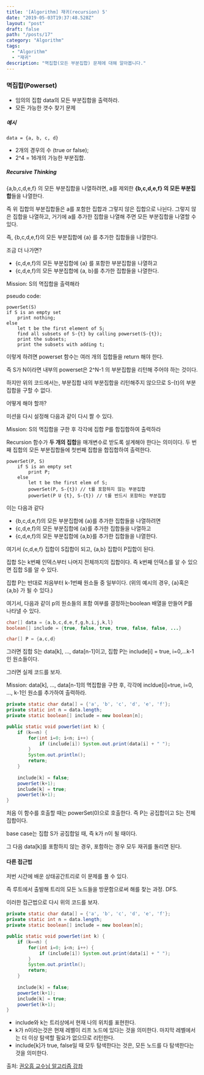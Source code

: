 ```yaml
---
title: '[Algorithm] 재귀(recursion) 5'
date: "2019-05-03T19:37:48.528Z"
layout: "post"
draft: false
path: "/posts/17"
category: "Algorithm"
tags:
  - "Algorithm"
  - "재귀"
description: "멱집합(모든 부분집합) 문제에 대해 알아봅니다."
---
```


### 멱집합(Powerset)

- 임의의 집합 data의 모든 부분집합을 출력하라.
- 모든 가능한 갯수 찾기 문제

##### 예시

```
data = {a, b, c, d}

```

- 2개의 경우의 수 (true or false);
- 2^4 = 16개의 가능한 부분집합.

##### Recursive Thinking

{a,b,c,d,e,f} 의 모든 부분집합을 나열하려면, a를 제외한 **{b,c,d,e,f} 의 모든 부분집합**들을 나열한다.

즉 위 집합의 부분집합들은 a를 포함한 집합과 그렇지 않은 집합으로 나뉜다. 그렇지 않은 집합을 나열하고, 거기에 a를 추가한 집합을 나열해 주면 모든 부분집합을 나열할 수 있다.

즉, {b,c,d,e,f}의 모든 부분집합에 {a} 를 추가한 집합들을 나열한다.

조금 더 나가면?

- {c,d,e,f}의 모든 부분집합에 {a} 를 포함한 부분집합을 나열하고
- {c,d,e,f}의 모든 부분집합에 {a, b}를 추가한 집합들을 나열한다.

Mission: S의 멱집합을 출력해라

pseudo code:

```
powerSet(S)
if S is an empty set
	print nothing;
else
	let t be the first element of S;
	find all subsets of S-{t} by calling powerset(S-{t});
	print the subsets;
	print the subsets with adding t;

```

이렇게 하려면 powerset 함수는 여러 개의 집합들을 return 해야 한다.

즉 S가 N이라면 내부의 powerset은 2^N-1 의 부분집합을 리턴해 주어야 하는 것이다.

하지만 위의 코드에서는, 부분집합 내의 부분집합을 리턴해주지 않으므로 S-{t}의 부분집합을 구할 수 없다.

어떻게 해야 할까?

미션을 다시 설정해 다음과 같이 다시 짤 수 있다.

Mission: S의 멱집합을 구한 후 각각에 집합 P를 합집합하여 출력하라

Recursion 함수가 **두 개의 집합**을 매개변수로 받도록 설계해야 한다는 의미이다. 두 번째 집합의 모든 부분집합들에 첫번째 집합을 합집합하여 출력한다.


```
powerSet(P, S)
	if S is an empty set
		print P;
	else
		let t be the first elem of S;
		powerSet(P, S-{t}) // t를 포함하지 않는 부분집합
		powerSet(P U {t}, S-{t}) // t를 반드시 포함하는 부분집합

```

이는 다음과 같다

- {b,c,d,e,f}의 모든 부분집합에 {a}를 추가한 집합들을 나열하려면
- {c,d,e,f}의 모든 부분집합에 {a}를 추가한 집합들을 나열하고
- {c,d,e,f}의 모든 부분집합에 {a,b}를 추가한 집합들을 나열한다.

여기서 {c,d,e,f} 집합이 S집합이 되고, {a,b} 집합이 P집합이 된다.

집합 S는 k번째 인덱스부터 나머지 전체까지의 집합이다. 즉 k번째 인덱스를 알 수 있으면 집합 S를 알 수 있다.

집합 P는 반대로 처음부터 k-1번째 원소들 중 일부이다. (위의 예시의 경우, {a}혹은 {a,b} 가 될 수 있다.)

여기서, 다음과 같이 p의 원소들의 포함 여부를 결정하는boolean 배열을 만들어 P를 나타낼 수 있다.

```java
char[] data = {a,b,c,d,e,f,g,h,i,j,k,l}
boolean[] include = {true, false, true, true, false, false, ...}

char[] P = {a,c,d}

```

그러면 집합 S는 data[k], ..., data[n-1]이고, 집합 P는 include[i] = true, i=0,...k-1인 원소들이다.

그러면 실제 코드를 보자.

Mission: data[k], ..., data[n-1]의 멱집합을 구한 후, 각각에 incldue[i]=true, i=0, ..., k-1인 원소를 추가하여 출력하라.


```java
private static char data[] = {'a', 'b', 'c', 'd', 'e', 'f'};
private static int n = data.length;
private static boolean[] include = new boolean[n];

public static void powerSet(int k) {
	if (k==n) {
		for(int i=0; i<n; i++) {
			if (include[i]) System.out.print(data[i] + " ");
		}
		System.out.println();
		return;
	}
	
	include[k] = false;
	powerSet(k+1);
	include[k] = true;
	powerSet(k+1);
}
```

처음 이 함수를 호출할 때는 powerSet(0)으로 호출한다. 즉 P는 공집합이고 S는 전체집합이다.

base case는 집합 S가 공집합일 때, 즉 k가 n이 될 때이다.

그 다음 data[k]를 포함하지 않는 경우, 포함하는 경우 모두 재귀를 돌리면 된다.

#### 다른 접근법

저번 시간에 배운 상태공간트리로 이 문제를 풀 수 있다.

즉 루트에서 출발해 트리의 모든 노드들을 방문함으로써 해를 찾는 과정. DFS.

이러한 접근법으로 다시 위의 코드를 보자.

```java
private static char data[] = {'a', 'b', 'c', 'd', 'e', 'f'};
private static int n = data.length;
private static boolean[] include = new boolean[n]; 

public static void powerSet(int k) {
	if (k==n) {
		for(int i=0; i<n; i++) {
			if (include[i]) System.out.print(data[i] + " ");
		}
		System.out.println();
		return;
	}
	
	include[k] = false;
	powerSet(k+1);
	include[k] = true;
	powerSet(k+1);
}
```

- include와 k는 트리상에서 현재 나의 위치를 표현한다.
- k가 n이라는것은 현재 레벨이 리프 노드에 있다는 것을 의미한다. 마지막 레벨에서는 더 이상 탐색할 필요가 없으므로 리턴한다.
- include[k]가 true, false일 때 모두 탐색한다는 것은, 모든 노드를 다 탐색한다는 것을 의미한다.

출처: [권오흠 교수님 알고리즘 강좌](https://www.inflearn.com/course/%EC%95%8C%EA%B3%A0%EB%A6%AC%EC%A6%98-%EA%B0%95%EC%A2%8C/dashboard)